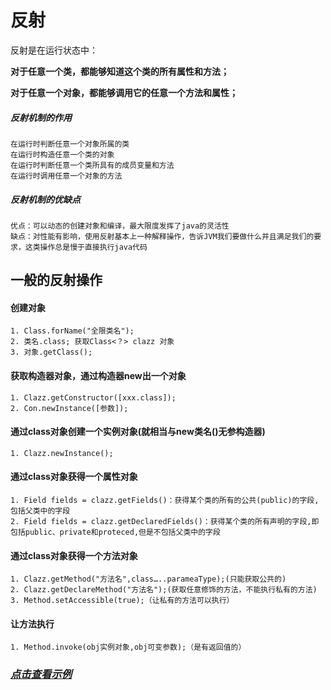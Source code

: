 # 反射

反射是在运行状态中：

**对于任意一个类，都能够知道这个类的所有属性和方法；**

**对于任意一个对象，都能够调用它的任意一个方法和属性；**

##### 反射机制的作用

	在运行时判断任意一个对象所属的类
	在运行时构造任意一个类的对象
	在运行时判断任意一个类所具有的成员变量和方法
	在运行时调用任意一个对象的方法
	
##### 反射机制的优缺点

	优点：可以动态的创建对象和编译，最大限度发挥了java的灵活性
	缺点：对性能有影响，使用反射基本上一种解释操作，告诉JVM我们要做什么并且满足我们的要求，这类操作总是慢于直接执行java代码
	
## 一般的反射操作

#### 创建对象
    1. Class.forName("全限类名");
    2. 类名.class; 获取Class<？> clazz 对象 
    3. 对象.getClass();
    
#### 获取构造器对象，通过构造器new出一个对象
    1. Clazz.getConstructor([xxx.class]);
    2. Con.newInstance([参数]);
    
#### 通过class对象创建一个实例对象(就相当与new类名()无参构造器)
    1. Clazz.newInstance();

#### 通过class对象获得一个属性对象
    1. Field fields = clazz.getFields()：获得某个类的所有的公共(public)的字段,包括父类中的字段
    2. Field fields = clazz.getDeclaredFields()：获得某个类的所有声明的字段,即包括public、private和proteced,但是不包括父类中的字段
     
#### 通过class对象获得一个方法对象
    1. Clazz.getMethod("方法名",class…..parameaType);(只能获取公共的)
    2. Clazz.getDeclareMethod("方法名");(获取任意修饰的方法，不能执行私有的方法)
    3. Method.setAccessible(true);（让私有的方法可以执行）

#### 让方法执行
    1. Method.invoke(obj实例对象,obj可变参数);（是有返回值的）
	
### ***[点击查看示例](https://github.com/zexiangzhang/Java-Base/tree/main/code_example/src/main/java/zzx/java/base/reflect/codes)***
